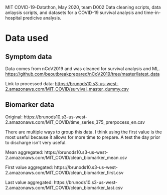 MIT COVID-19-Datathon, May 2020, team D002
Data cleaning scripts, data anlaysis scripts, and datasets for a COVID-19 survival analysis and time-in-hospital 
predicive analysis.


# Data used
## Symptom data
Data comes from nCoV2019 and was cleaned for survival analysis and ML.
https://github.com/beoutbreakprepared/nCoV2019/tree/master/latest_data


Link to processed data: https://brunods10.s3-us-west-2.amazonaws.com/MIT_COVID/survival_master_dummy.csv

## Biomarker data
<p>
Original: https://brunods10.s3-us-west-2.amazonaws.com/MIT_COVID/time_series_375_prerpocess_en.csv
</p>
<p>
There are multiple ways to group this data. I think using the first value is the most useful because it allows for more time to prepare. A test the day prior to discharge isn't very useful.
</p>
<p>
Mean aggregated: https://brunods10.s3-us-west-2.amazonaws.com/MIT_COVID/clean_biomarker_mean.csv
</p>
<p>
First value aggregated: https://brunods10.s3-us-west-2.amazonaws.com/MIT_COVID/clean_biomarker_first.csv
</p>
<p>
Last value aggregated: https://brunods10.s3-us-west-2.amazonaws.com/MIT_COVID/clean_biomarker_last.csv
</p>
